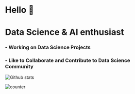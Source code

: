 # Hello 👋


# Data Science & AI enthusiast


### - Working on Data Science Projects

### - Like to Collaborate and Contribute to Data Science Community



![Github stats](https://github-readme-stats.vercel.app/api?username=Navya0099)


![counter](https://[YourEndpoint].m.pipedream.net)

<!--
**Navya0099/Navya0099** is a ✨ _special_ ✨ repository because its `README.md` (this file) appears on your GitHub profile.

Here are some ideas to get you started:

- 🔭 I’m currently working on ...
- 🌱 I’m currently learning ...
- 👯 I’m looking to collaborate on ...
- 🤔 I’m looking for help with ...
- 💬 Ask me about ...
- 📫 How to reach me: ...
- 😄 Pronouns: ...
- ⚡ Fun fact: ...
-->
